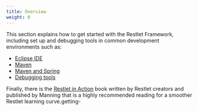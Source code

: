 ```yaml
---
title: Overview
weight: 0
---
```

This section explains how to get started with the Restlet Framework,
including set up and debugging tools in common development environments
such as:

-   [Eclipse IDE](./eclipse "Getting started with Eclipse IDE")
-   [Maven](./maven "Getting started with Maven")
-   [Maven and Spring](./maven-spring "Getting Started with Maven and Spring")
-   [Debugging tools](./debugging-tools "Debugging tools")

Finally, there is the [Restlet in Action](http://www.amazon.com/gp/product/193518234X/ref=as_li_tf_tl?ie=UTF8&camp=1789&creative=9325&creativeASIN=193518234X&linkCode=as2&tag=restlet-20)
book written by Restlet creators and published by Manning that is a highly recommended reading for a smoother Restlet learning curve.getting-
